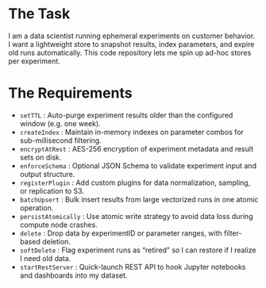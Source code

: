 # The Task

I am a data scientist running ephemeral experiments on customer behavior. I want a lightweight store to snapshot results, index parameters, and expire old runs automatically. This code repository lets me spin up ad-hoc stores per experiment.

# The Requirements

* `setTTL` : Auto-purge experiment results older than the configured window (e.g. one week).
* `createIndex` : Maintain in-memory indexes on parameter combos for sub-millisecond filtering.
* `encryptAtRest` : AES-256 encryption of experiment metadata and result sets on disk.
* `enforceSchema` : Optional JSON Schema to validate experiment input and output structure.
* `registerPlugin` : Add custom plugins for data normalization, sampling, or replication to S3.
* `batchUpsert` : Bulk insert results from large vectorized runs in one atomic operation.
* `persistAtomically` : Use atomic write strategy to avoid data loss during compute node crashes.
* `delete` : Drop data by experimentID or parameter ranges, with filter-based deletion.
* `softDelete` : Flag experiment runs as “retired” so I can restore if I realize I need old data.
* `startRestServer` : Quick-launch REST API to hook Jupyter notebooks and dashboards into my dataset.

